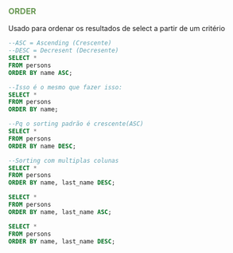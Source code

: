 ### <span style = "color:#6a9955"> ORDER </span>
Usado para ordenar os resultados de select a partir de um critério
```sql
--ASC = Ascending (Crescente)
--DESC = Decresent (Decresente)
SELECT *
FROM persons
ORDER BY name ASC;

--Isso é o mesmo que fazer isso:
SELECT *
FROM persons
ORDER BY name;

--Pq o sorting padrão é crescente(ASC)
SELECT *
FROM persons
ORDER BY name DESC;

--Sorting com multiplas colunas
SELECT *
FROM persons
ORDER BY name, last_name DESC;

SELECT *
FROM persons
ORDER BY name, last_name ASC;

SELECT *
FROM persons
ORDER BY name, last_name DESC;
```